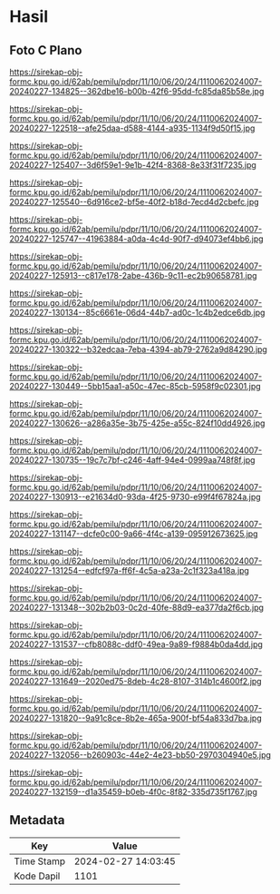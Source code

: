 # Hasil

## Foto C Plano

https://sirekap-obj-formc.kpu.go.id/62ab/pemilu/pdpr/11/10/06/20/24/1110062024007-20240227-134825--362dbe16-b00b-42f6-95dd-fc85da85b58e.jpg

https://sirekap-obj-formc.kpu.go.id/62ab/pemilu/pdpr/11/10/06/20/24/1110062024007-20240227-122518--afe25daa-d588-4144-a935-1134f9d50f15.jpg

https://sirekap-obj-formc.kpu.go.id/62ab/pemilu/pdpr/11/10/06/20/24/1110062024007-20240227-125407--3d6f59e1-9e1b-42f4-8368-8e33f31f7235.jpg

https://sirekap-obj-formc.kpu.go.id/62ab/pemilu/pdpr/11/10/06/20/24/1110062024007-20240227-125540--6d916ce2-bf5e-40f2-b18d-7ecd4d2cbefc.jpg

https://sirekap-obj-formc.kpu.go.id/62ab/pemilu/pdpr/11/10/06/20/24/1110062024007-20240227-125747--41963884-a0da-4c4d-90f7-d94073ef4bb6.jpg

https://sirekap-obj-formc.kpu.go.id/62ab/pemilu/pdpr/11/10/06/20/24/1110062024007-20240227-125913--c817e178-2abe-436b-9c11-ec2b90658781.jpg

https://sirekap-obj-formc.kpu.go.id/62ab/pemilu/pdpr/11/10/06/20/24/1110062024007-20240227-130134--85c6661e-06d4-44b7-ad0c-1c4b2edce6db.jpg

https://sirekap-obj-formc.kpu.go.id/62ab/pemilu/pdpr/11/10/06/20/24/1110062024007-20240227-130322--b32edcaa-7eba-4394-ab79-2762a9d84290.jpg

https://sirekap-obj-formc.kpu.go.id/62ab/pemilu/pdpr/11/10/06/20/24/1110062024007-20240227-130449--5bb15aa1-a50c-47ec-85cb-5958f9c02301.jpg

https://sirekap-obj-formc.kpu.go.id/62ab/pemilu/pdpr/11/10/06/20/24/1110062024007-20240227-130626--a286a35e-3b75-425e-a55c-824f10dd4926.jpg

https://sirekap-obj-formc.kpu.go.id/62ab/pemilu/pdpr/11/10/06/20/24/1110062024007-20240227-130735--19c7c7bf-c246-4aff-94e4-0999aa748f8f.jpg

https://sirekap-obj-formc.kpu.go.id/62ab/pemilu/pdpr/11/10/06/20/24/1110062024007-20240227-130913--e21634d0-93da-4f25-9730-e99f4f67824a.jpg

https://sirekap-obj-formc.kpu.go.id/62ab/pemilu/pdpr/11/10/06/20/24/1110062024007-20240227-131147--dcfe0c00-9a66-4f4c-a139-095912673625.jpg

https://sirekap-obj-formc.kpu.go.id/62ab/pemilu/pdpr/11/10/06/20/24/1110062024007-20240227-131254--edfcf97a-ff6f-4c5a-a23a-2c1f323a418a.jpg

https://sirekap-obj-formc.kpu.go.id/62ab/pemilu/pdpr/11/10/06/20/24/1110062024007-20240227-131348--302b2b03-0c2d-40fe-88d9-ea377da2f6cb.jpg

https://sirekap-obj-formc.kpu.go.id/62ab/pemilu/pdpr/11/10/06/20/24/1110062024007-20240227-131537--cfb8088c-ddf0-49ea-9a89-f9884b0da4dd.jpg

https://sirekap-obj-formc.kpu.go.id/62ab/pemilu/pdpr/11/10/06/20/24/1110062024007-20240227-131649--2020ed75-8deb-4c28-8107-314b1c4600f2.jpg

https://sirekap-obj-formc.kpu.go.id/62ab/pemilu/pdpr/11/10/06/20/24/1110062024007-20240227-131820--9a91c8ce-8b2e-465a-900f-bf54a833d7ba.jpg

https://sirekap-obj-formc.kpu.go.id/62ab/pemilu/pdpr/11/10/06/20/24/1110062024007-20240227-132056--b260903c-44e2-4e23-bb50-2970304940e5.jpg

https://sirekap-obj-formc.kpu.go.id/62ab/pemilu/pdpr/11/10/06/20/24/1110062024007-20240227-132159--d1a35459-b0eb-4f0c-8f82-335d735f1767.jpg


## Metadata

| Key        | Value               |
| ---------- | ------------------- |
| Time Stamp | 2024-02-27 14:03:45 |
| Kode Dapil | 1101                |



